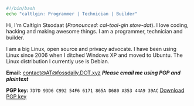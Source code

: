 ```bash
#!/bin/bash
echo "caltlgin: Programmer | Technician | Builder"
```

Hi, I'm Caltlgin Stsodaat (*Pronounced: cal-tool-gin stow-dat*). I love coding, hacking and making awesome things. I am a programmer, technician and builder.

I am a big Linux, open source and privacy advocate. I have been using Linux since 2006 when I ditched Windows XP and moved to Ubuntu. The Linux distribution I currently use is Debian.

**Email:** [contact@AT@fossdaily.DOT.xyz](mailto:contact@AT@fossdaily.DOT.xyz) ***Please email me using PGP and plaintext***

**PGP key:** `7D7D 93D6 C992 54F6 6171 865A D680 A353 44A9 39AC`  [Download PGP key](https://raw.githubusercontent.com/caltlgin/caltlgin/main/pgp-fossdaily.asc)
